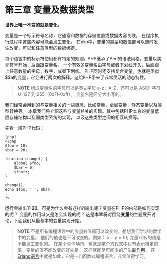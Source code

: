 # 第三章 变量及数据类型

**世界上唯一不变的就是变化。**

变量是一个标示符号名称，它通常和数据的存储位置或数据内容关联，
在程序执行过程中这些内容可能会发生变化。
在php中，变量的类型和数值都可以随时发生改变，可以和任意类型的数据绑定。

每个语言中的标示符使用都有特定的规则，PHP继承了Perl的语法风格，变量以美元符号开始，后面跟变量名。
一个有效的变量名由字母或者下划线开头，后面跟上任意数量的字母，数字，或者下划线。
PHP同时还支持复合变量，也就是类似$$a的变量，它会进行两次的解释。这给PHP带来了非常灵活的动态特性。

>**NOTE**
>组成变量名的字母可以是英文字母 a-z，A-Z，还可以是 ASCII 字符从 127 到 255（0x7f-0xff）。
>变量名是区分大小写的。

我们经常会用到的与变量相关的一些概念，比如常量，全局变量，静态变量以及类型转换等。
本章我们将介绍这些与变量相关的实现。其中包括PHP本身的变量低层存储结构以及弱类型系统的实现，
以及这些类型之间的相互转换等。

先看一段PHP代码：

    [php]
    <?php
    $foo = 10;
    $bar = 20;

    function change() {
        global $foo;
        $bar = 0;
        $foo++;
    }

    change();
    echo $foo, ' ', $bar;
    
    ?>
   

运行会输出**11 20**。可是为什么会有这样的输出呢？变量在PHP的内部是如何实现的呢？
变量的作用域又是怎么实现的呢？
这是本章将对围绕**变量**的主题展开讨论，下面我们从最基本的变量实现开始。

>**NOTE**
>不是所有编程语言中的变量的值都可以改变的。想想我们学过的数学中的变量。
>他们的值也是不可改变的。例如： x + y = 10; 变量x和y的值是不能发生变化的。
>在某个具体场景，也就是某个方程式中只有表示特定的值，变量的值不能改变的好处是：
>这样就能尽可能少的产生[副作用](http://en.wikipedia.org/wiki/Side_effect_(computer_science))，
>在[Erlang语言](http://www.erlang.org/)中就是如此，它是一门函数式编程语言，非常值得学习。
